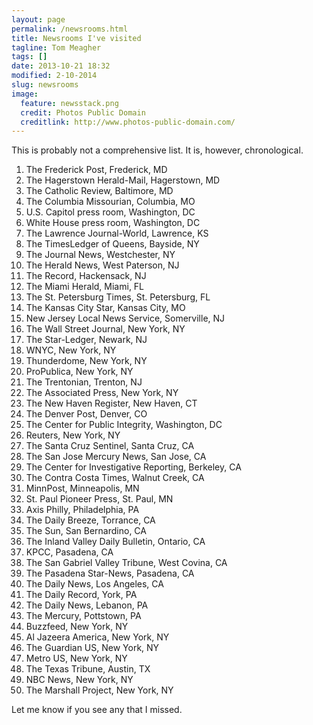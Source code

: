 ```yaml
---
layout: page
permalink: /newsrooms.html
title: Newsrooms I've visited
tagline: Tom Meagher
tags: []
date: 2013-10-21 18:32
modified: 2-10-2014
slug: newsrooms
image:
  feature: newsstack.png
  credit: Photos Public Domain
  creditlink: http://www.photos-public-domain.com/
---
```


This is probably not a comprehensive list. It is, however, chronological.

1. The Frederick Post, Frederick, MD
2. The Hagerstown Herald-Mail, Hagerstown, MD
3. The Catholic Review, Baltimore, MD
4. The Columbia Missourian, Columbia, MO
5. U.S. Capitol press room, Washington, DC
6. White House press room, Washington, DC
7. The Lawrence Journal-World, Lawrence, KS
8. The TimesLedger of Queens, Bayside, NY
9. The Journal News, Westchester, NY
10. The Herald News, West Paterson, NJ
11. The Record, Hackensack, NJ
12. The Miami Herald, Miami, FL
13. The St. Petersburg Times, St. Petersburg, FL
14. The Kansas City Star, Kansas City, MO
15. New Jersey Local News Service, Somerville, NJ
16. The Wall Street Journal, New York, NY
17. The Star-Ledger, Newark, NJ
18. WNYC, New York, NY
19. Thunderdome, New York, NY
20. ProPublica, New York, NY
21. The Trentonian, Trenton, NJ
22. The Associated Press, New York, NY
23. The New Haven Register, New Haven, CT
24. The Denver Post, Denver, CO
25. The Center for Public Integrity, Washington, DC
26. Reuters, New York, NY
27. The Santa Cruz Sentinel, Santa Cruz, CA
28. The San Jose Mercury News, San Jose, CA
29. The Center for Investigative Reporting, Berkeley, CA
30. The Contra Costa Times, Walnut Creek, CA
31. MinnPost, Minneapolis, MN
32. St. Paul Pioneer Press, St. Paul, MN
33. Axis Philly, Philadelphia, PA
34. The Daily Breeze, Torrance, CA
35. The Sun, San Bernardino, CA
36. The Inland Valley Daily Bulletin, Ontario, CA
37. KPCC, Pasadena, CA
38. The San Gabriel Valley Tribune, West Covina, CA
39. The Pasadena Star-News, Pasadena, CA
40. The Daily News, Los Angeles, CA
41. The Daily Record, York, PA
42. The Daily News, Lebanon, PA
43. The Mercury, Pottstown, PA
44. Buzzfeed, New York, NY
45. Al Jazeera America, New York, NY
46. The Guardian US, New York, NY
47. Metro US, New York, NY
48. The Texas Tribune, Austin, TX
49. NBC News, New York, NY
50. The Marshall Project, New York, NY

Let me know if you see any that I missed.
